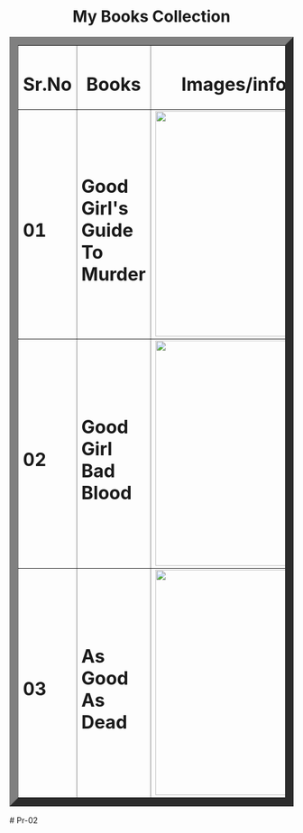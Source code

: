 <!Doctype.html>
<html>
	<head>
		<title>My Books Collection</title>
	</head>
	<body>
		<h1><center>My Books Collection</center></h1>
		<table border ="15" cellspacing="10" cellpadding="125">
		<tr>
			<th><h1>Sr.No</h1></th>
			<th><h1>Books</h1></th>
			<th><h1>Images/information</h1></th>
		</tr>
		<tr>
			<td><h1>01</h1></td>
			<td><h1>Good Girl's Guide To Murder</h1></td>
			<td><a href="https://en.wikipedia.org/wiki/A_Good_Girl%27s_Guide_to_Murder"target="_blank"><image src="file:///C:/Users/user/Downloads/A_Good_Girl's_Guide_to_Murder.jpg" width="400" height="400"></a>
		</tr>
		<tr>
			<td><h1>02</h1></td>
			<td><h1>Good Girl Bad Blood</h1></td>
			<td><a href="\https://en.wikipedia.org/wiki/A_Good_Girl%27s_Guide_to_Murder#Good_Girl,_Bad_Blood_(2020)"target="_blank"><image src="file:///C:/Users/user/Downloads/OIP.jpeg" width="400" height="400"></a>
		</tr>
		<tr>
			<td><h1>03</h1></td>
			<td><h1>As Good As Dead</h1></td>
			<td><a href="https://en.wikipedia.org/wiki/A_Good_Girl%27s_Guide_to_Murder#As_Good_As_Dead_(2021)"target="_blank"><image src="file:///C:/Users/user/Downloads/OIP%20(1).jpeg" width="400" height="400"></a>
		</tr>
		</table>
	</body>
</html>
# Pr-02
